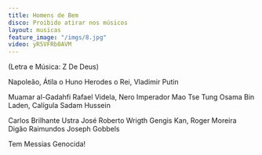```yaml
---
title: Homens de Bem
disco: Proibido atirar nos músicos
layout: musicas
feature_image: "/imgs/8.jpg"
video: yR5VFRb0AVM
---
```

(Letra e Música: Z De Deus)

Napoleão, Átila o Huno
Herodes o Rei, Vladimir Putin

Muamar al-Gadahfi
Rafael Videla, Nero Imperador
Mao Tse Tung
Osama Bin Laden, Calígula
Sadam Hussein

Carlos Brilhante Ustra
José Roberto Wrigth
Gengis Kan, Roger Moreira
Digão Raimundos
Joseph Gobbels

Tem Messias Genocida!
